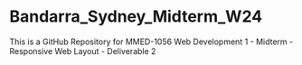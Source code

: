 # Bandarra_Sydney_Midterm_W24
This is a GitHub Repository for MMED-1056 Web Development 1 - Midterm - Responsive Web Layout - Deliverable 2
